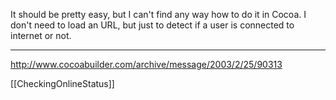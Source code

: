 

It should be pretty easy, but I can't find any way how to do it in Cocoa. I don't need to load an URL, but just to detect if a user is connected to internet or not.

----

http://www.cocoabuilder.com/archive/message/2003/2/25/90313


[[CheckingOnlineStatus]]